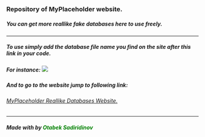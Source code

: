 ### Repository of MyPlaceholder website.

##### You can get more reallike fake databases here to use freely.

* * *

##### To use simply add the database file name you find on the site after this link in your code.
##### For instance: <img src="https://myplaceholder.netlify.com" />
##### And to go to the website jump to following link:

###### [MyPlaceholder Reallike Databases Website.](https://myplaceholder.netlify.com)

* * *

##### Made with by <font color="green">Otabek Sadiridinov</font>
